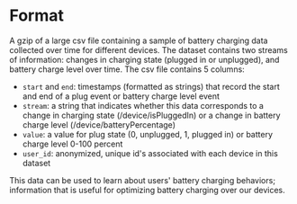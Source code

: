 
# Format

A gzip of a large csv file containing a sample of battery charging data collected over time for different devices. The dataset contains two streams of information: changes in charging state (plugged in or unplugged), and battery charge level over time. The csv file contains 5 columns:
* `start` and `end`: timestamps (formatted as strings) that record the start and end of a plug event or battery charge level event
* `stream`: a string that indicates whether this data corresponds to a change in charging state (/device/isPluggedIn) or a change in battery charge level (/device/batteryPercentage)
* `value`: a value for plug state (0, unplugged, 1, plugged in) or battery charge level 0-100 percent
* `user_id`: anonymized, unique id's associated with each device in this dataset

This data can be used to learn about users' battery charging behaviors; information that is useful for optimizing battery charging over our devices. 


